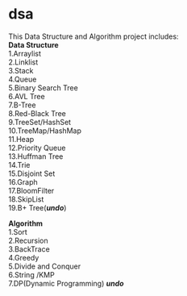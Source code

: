 ﻿# dsa
This Data Structure and Algorithm  project includes:<br/>
**Data Structure**<br/>
1.Arraylist <br/>
2.Linklist<br/>
3.Stack<br/>
4.Queue<br/>
5.Binary Search Tree<br/>
6.AVL Tree<br/>
7.B-Tree<br/>
8.Red-Black Tree<br/>
9.TreeSet/HashSet<br/>
10.TreeMap/HashMap<br/>
11.Heap<br/>
12.Priority Queue<br/>
13.Huffman Tree<br/>
14.Trie<br/>
15.Disjoint Set<br/>
16.Graph<br/>
17.BloomFilter<br/>
18.SkipList<br/>
19.B+ Tree(***undo***)

**Algorithm**<br/>
1.Sort<br/>
2.Recursion<br/>
3.BackTrace<br/>
4.Greedy<br/>
5.Divide and Conquer<br/>
6.String /KMP<br/>
7.DP(Dynamic Programming) ***undo***<br/>


